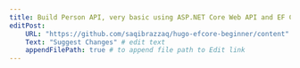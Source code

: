 ```yaml
---
title: Build Person API, very basic using ASP.NET Core Web API and EF Core
editPost:
    URL: "https://github.com/saqibrazzaq/hugo-efcore-beginner/content"
    Text: "Suggest Changes" # edit text
    appendFilePath: true # to append file path to Edit link
---
```


